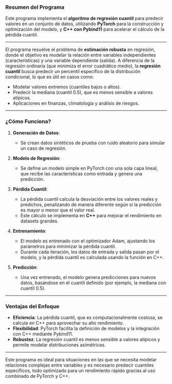 ### **Resumen del Programa**

Este programa implementa el **algoritmo de regresión cuantil** para predecir valores en un conjunto de datos, utilizando **PyTorch** para la construcción y optimización del modelo, y **C++ con Pybind11** para acelerar el cálculo de la pérdida cuantil.

---

El programa resuelve el problema de **estimación robusta** en regresión, donde el objetivo es modelar la relación entre variables independientes (características) y una variable dependiente (salida). A diferencia de la regresión ordinaria (que minimiza el error cuadrático medio), la **regresión cuantil** busca predecir un percentil específico de la distribución condicional, lo que es útil en casos como:
- Modelar valores extremos (cuantiles bajos o altos).
- Predecir la mediana (cuantil 0.5), que es menos sensible a valores atípicos.
- Aplicaciones en finanzas, climatología y análisis de riesgos.

---

### **¿Cómo Funciona?**
1. **Generación de Datos**:
   - Se crean datos sintéticos de prueba con ruido aleatorio para simular un caso de regresión.

2. **Modelo de Regresión**:
   - Se define un modelo simple en PyTorch con una sola capa lineal, que recibe las características como entrada y genera una predicción.

3. **Pérdida Cuantil**:
   - La pérdida cuantil calcula la desviación entre los valores reales y predichos, penalizando de manera diferente según si la predicción es mayor o menor que el valor real.
   - Este cálculo se implementa en **C++** para mejorar el rendimiento en datasets grandes.

4. **Entrenamiento**:
   - El modelo es entrenado con el optimizador Adam, ajustando los parámetros para minimizar la pérdida cuantil.
   - Durante cada iteración, los datos de entrada y salida pasan por el modelo, y la pérdida cuantil es calculada usando la función en C++.

5. **Predicción**:
   - Una vez entrenado, el modelo genera predicciones para nuevos datos, basándose en el cuantil definido (por ejemplo, la mediana con cuantil 0.5).

---

### **Ventajas del Enfoque**
- **Eficiencia**: La pérdida cuantil, que es computacionalmente costosa, se calcula en C++ para aprovechar su alto rendimiento.
- **Flexibilidad**: PyTorch facilita la definición de modelos y la integración con C++ mediante Pybind11.
- **Robustez**: La regresión cuantil es menos sensible a valores atípicos y permite modelar distribuciones asimétricas.

---

Este programa es ideal para situaciones en las que se necesita modelar relaciones complejas entre variables y es necesario predecir cuantiles específicos, todo optimizado para un rendimiento rápido gracias al uso combinado de PyTorch y C++.
